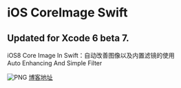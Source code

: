 iOS CoreImage Swift
===================

Updated for Xcode 6 beta 7.  
---
iOS8 Core Image In Swift：自动改善图像以及内置滤镜的使用  
Auto Enhancing And Simple Filter

![PNG](https://raw.githubusercontent.com/zhangao0086/iOS-CoreImage-Swift/master/intro1.png)
[博客地址](http://blog.csdn.net/zhangao0086/article/details/39012231)